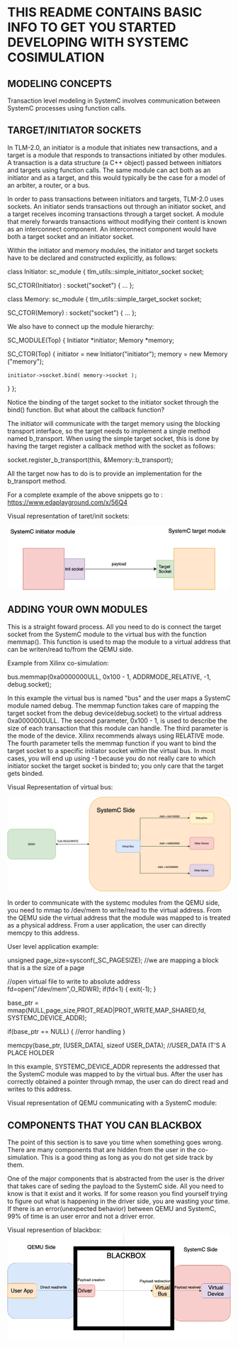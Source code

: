 # THIS README CONTAINS BASIC INFO TO GET YOU STARTED DEVELOPING WITH SYSTEMC COSIMULATION

## MODELING CONCEPTS

Transaction level modeling in SystemC involves communication between SystemC processes using function calls.

## TARGET/INITIATOR SOCKETS

In TLM-2.0, an initiator is a module that initiates new transactions, and a target is a module that responds to transactions initiated by other modules. A transaction is a data structure (a C++ object) passed between initiators and targets using function calls. The same module can act both as an initiator and as a target, and this would typically be the case for a model of an arbiter, a router, or a bus.

In order to pass transactions between initiators and targets, TLM-2.0 uses sockets. An initiator sends transactions out through an initiator socket, and a target receives incoming transactions through a target socket. A module that merely forwards transactions without modifying their content is known as an interconnect component. An interconnect component would have both a target socket and an initiator socket.

Within the initiator and memory modules, the initiator and target sockets have to be declared and constructed explicitly, as follows:

class Initiator: sc_module
{
  tlm_utils::simple_initiator_socket<Initiator> socket;

  SC_CTOR(Initiator) : socket("socket")
  {
    ...
};

class Memory: sc_module
{
  tlm_utils::simple_target_socket<Memory> socket;

  SC_CTOR(Memory) : socket("socket")
  {
    ...
};

We also have to connect up the module hierarchy:

SC_MODULE(Top)
{
  Initiator *initiator;
  Memory    *memory;

  SC_CTOR(Top)
  {
    initiator = new Initiator("initiator");
    memory    = new Memory   ("memory");

    initiator->socket.bind( memory->socket );
  }
};

Notice the binding of the target socket to the initiator socket through the bind() function. But what about the callback function?

The initiator will communicate with the target memory using the blocking transport interface, so the target needs to implement a single method named b_transport. When using the simple target socket, this is done by having the target register a callback method with the socket as follows:

socket.register_b_transport(this, &Memory::b_transport);

All the target now has to do is to provide an implementation for the b_transport method. 

For a complete example of the above snippets go to : https://www.edaplayground.com/x/56Q4

Visual representation of taret/init sockets:

![Init/target socket](/Init_target%20socket.png)



## ADDING YOUR OWN MODULES

This is a straight foward process. All you need to do is connect the target socket from the SystemC module to the virtual bus with the function memmap(). This function is used to map the module to a virtual address that can be writen/read to/from the QEMU side.

Example from Xilinx co-simulation:

bus.memmap(0xa0000000ULL, 0x100 - 1,
				ADDRMODE_RELATIVE, -1, debug.socket);

In this example the virtual bus is named "bus" and the user maps a SystemC module named debug. The memmap function takes care of mapping the target socket from the debug device(debug.socket) to the virtual address 0xa0000000ULL. The second parameter, 0x100 - 1, is used to describe the size of each transaction that this module can handle. The third parameter is the mode of the device. Xilinx recommends always using RELATIVE mode. The fourth parameter tells the memmap function if you want to bind the target socket to a specific initiator socket within the virtual bus. In most cases, you will end up using -1 because you do not really care to which initiator socket the target socket is binded to; you only care that the target gets binded. 

Visual Representation of virtual bus:

![Virtual Bus](/Virtual%20Bus%20.png)

In order to communicate with the systemc modules from the QEMU side, you need to mmap to /dev/mem to write/read to the virtual address. From the QEMU side the virtual address that the module was mapped to is treated as a physical address. From a user application, the user can directly memcpy to this address. 

User level application example:

unsigned page_size=sysconf(_SC_PAGESIZE); //we are mapping a block that is a the size of a page

//open virtual file to write to absolute address
fd=open("/dev/mem",O_RDWR);
if(fd<1) {
  exit(-1);
}

base_ptr = mmap(NULL,page_size,PROT_READ|PROT_WRITE,MAP_SHARED,fd, SYSTEMC_DEVICE_ADDR);

if(base_ptr == NULL) {
	//error handling 
}

memcpy(base_ptr, [USER_DATA], sizeof USER_DATA); //USER_DATA IT'S A PLACE HOLDER

In this example, SYSTEMC_DEVICE_ADDR represents the addressed that the SystemC module was mapped to by the virtual bus. After the user has correctly obtained a pointer through mmap, the user can do direct read and writes to this address.

Visual representation of QEMU communicating with a SystemC module:


## COMPONENTS THAT YOU CAN BLACKBOX

The point of this section is to save you time when something goes wrong. There are many components that are hidden from the user in the co-simulation. This is a good thing as long as you do not get side track by them.

One of the major components that is abstracted from the user is the driver that takes care of seding the payload to the SystemC side. All you need to know is that it exist and it works. If for some reason you find yourself trying to figure out what is happening in the driver side, you are wasting your time. If there is an  error(unexpected behavior) between QEMU and SystemC, 99% of time is an user error and not a driver error.


Visual represention of blackbox:
![Blackbox](/Blackbox.png)
